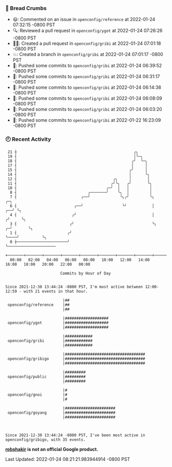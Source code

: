 ### 🍞 Bread Crumbs

 * 😃: Commented on an issue in `openconfig/reference` at 2022-01-24 07:32:15 -0800 PST
 * 🔍: Reviewed a pull request in  `openconfig/ygot` at 2022-01-24 07:26:26 -0800 PST
 * ✍🏼: Created a pull request in `openconfig/gribi` at 2022-01-24 07:01:18 -0800 PST
 * 💥: Created a branch in `openconfig/gribi` at 2022-01-24 07:01:17 -0800 PST
 * 🚢: Pushed some commits to `openconfig/gribi` at 2022-01-24 06:39:52 -0800 PST
 * 🚢: Pushed some commits to `openconfig/gribi` at 2022-01-24 06:31:17 -0800 PST
 * 🚢: Pushed some commits to `openconfig/gribi` at 2022-01-24 06:14:38 -0800 PST
 * 🚢: Pushed some commits to `openconfig/gribi` at 2022-01-24 06:08:09 -0800 PST
 * 🚢: Pushed some commits to `openconfig/gribi` at 2022-01-24 06:03:20 -0800 PST
 * 🚢: Pushed some commits to `openconfig/gribi` at 2022-01-22 16:23:09 -0800 PST

### 🕘 Recent Activity
```
 21 ┼                                                   ╭╮
 19 ┤                                                   │╰─╮
 18 ┤                                                  ╭╯  ╰─╮
 17 ┤                                                  │     │
 15 ┤                                                 ╭╯     │
 14 ┤                                                 │      ╰╮
 12 ┤                                          ╭╮     │       │
 11 ┤                                         ╭╯╰╮   ╭╯       ╰╮
 10 ┤                                       ╭─╯  │   │         │
  8 ┤                               ╭───────╯    ╰╮  │         │
  7 ┤                            ╭──╯             ╰╮╭╯         ╰╮           ╭─╮
  6 ┤                         ╭──╯                 ╰╯           │        ╭──╯ ╰╮
  4 ┤                        ╭╯                                 │       ╭╯     ╰╮
  3 ┤                       ╭╯                                  ╰╮    ╭─╯       ╰╮
  1 ┤                      ╭╯                                    ╰────╯          ╰╮
  0 ┼──────────────────────╯                                                      ╰─────────────────────
    +───────+───────+───────+───────+───────+───────+───────+───────+───────+───────+───────+───────+────
  00:00   02:00   04:00   06:00   08:00   10:00   12:00   14:00   16:00   18:00   20:00   22:00   00:00   

						Commits by Hour of Day


Since 2021-12-30 13:44:24 -0800 PST, I'm most active between 12:00-12:59 - with 21 events in that hour.

```



```
                         |##
 openconfig/reference    |##
                         |##

                         |###################
 openconfig/ygot         |###################
                         |###################

                         |############
 openconfig/gribi        |############
                         |############

                         |###################################
 openconfig/gribigo      |###################################
                         |###################################

                         |#########
 openconfig/public       |#########
                         |#########

                         |#
 openconfig/gnoi         |#
                         |#

                         |######################
 openconfig/goyang       |######################
                         |######################



Since 2021-12-30 13:44:24 -0800 PST, I've been most active in openconfig/gribigo, with 35 events.

```
**[robshakir](mailto:robjs@google.com) is not an official Google product.**  


Last Updated: 2022-01-24 08:21:21.983944914 -0800 PST
